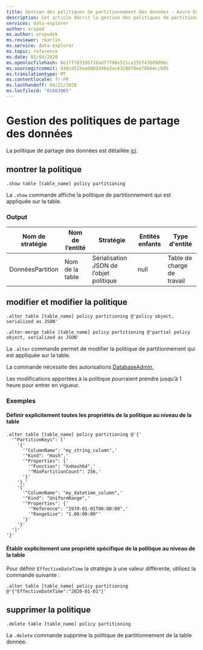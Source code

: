 ```yaml
---
title: Gestion des politiques de partitionnement des données - Azure Data Explorer (fr) Microsoft Docs
description: Cet article décrit la gestion des politiques de partitionnement des données dans Azure Data Explorer.
services: data-explorer
author: orspod
ms.author: orspodek
ms.reviewer: rkarlin
ms.service: data-explorer
ms.topic: reference
ms.date: 03/04/2020
ms.openlocfilehash: 0e1ff783195f26adf7f98e511ca155f43609098c
ms.sourcegitcommit: 436cd515ea0d83d46e3ac6328670ee78b64ccb05
ms.translationtype: MT
ms.contentlocale: fr-FR
ms.lasthandoff: 04/21/2020
ms.locfileid: "81663965"
---
```

# <a name="data-partitioning-policy-management"></a>Gestion des politiques de partage des données

La politique de partage des données est détaillée [ici](../management/partitioningpolicy.md).

## <a name="show-policy"></a>montrer la politique

```kusto
.show table [table_name] policy partitioning
```

La `.show` commande affiche la politique de partitionnement qui est appliquée sur la table.

### <a name="output"></a>Output

|Nom de stratégie | Nom de l’entité | Stratégie | Entités enfants | Type d'entité
|---|---|---|---|---
|DonnéesPartition | Nom de la table | Sérialisation JSON de l’objet politique | null | Table de charge de travail

## <a name="alter-and-alter-merge-policy"></a>modifier et modifier la politique

```kusto
.alter table [table_name] policy partitioning @'policy object, serialized as JSON'

.alter-merge table [table_name] policy partitioning @'partial policy object, serialized as JSON'
```

La `.alter` commande permet de modifier la politique de partitionnement qui est appliquée sur la table.

La commande nécessite des autorisations [DatabaseAdmin.](access-control/role-based-authorization.md)

Les modifications apportées à la politique pourraient prendre jusqu’à 1 heure pour entrer en vigueur.

### <a name="examples"></a>Exemples

#### <a name="setting-all-properties-of-the-policy-explicitly-at-table-level"></a>Définir explicitement toutes les propriétés de la politique au niveau de la table

```kusto
.alter table [table_name] policy partitioning @'{'
  '"PartitionKeys": ['
    '{'
      '"ColumnName": "my_string_column",'
      '"Kind": "Hash",'
      '"Properties": {'
        '"Function": "XxHash64",'
        '"MaxPartitionCount": 256,'
      '}'
    '},'
    '{'
      '"ColumnName": "my_datetime_column",'
      '"Kind": "UniformRange",'
      '"Properties": {'
        '"Reference": "1970-01-01T00:00:00",'
        '"RangeSize": "1.00:00:00"'
      '}'
    '}'
  ']'
'}'
```

#### <a name="setting-a-specific-property-of-the-policy-explicitly-at-table-level"></a>Établir explicitement une propriété spécifique de la politique au niveau de la table

Pour définir `EffectiveDateTime` la stratégie à une valeur différente, utilisez la commande suivante :

```kusto
.alter table [table_name] policy partitioning @'{"EffectiveDateTime":"2020-01-01"}'
```

## <a name="delete-policy"></a>supprimer la politique

```kusto
.delete table [table_name] policy partitioning
```

La `.delete` commande supprime la politique de partitionnement de la table donnée.
